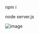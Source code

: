 npm i 

node server.js


![image](https://github.com/user-attachments/assets/08a6ed73-4315-4a44-8972-74511bddac47)

